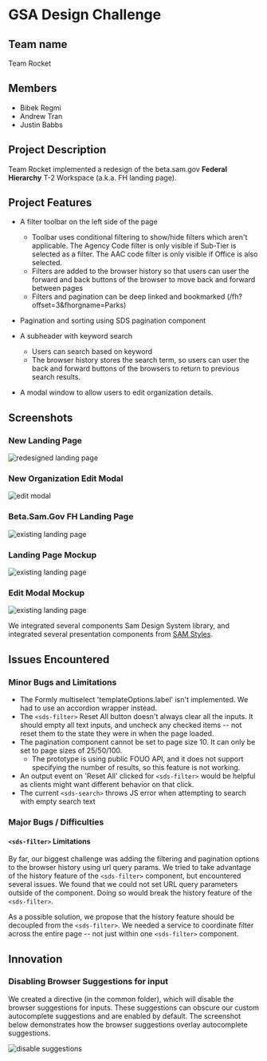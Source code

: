 # GSA Design Challenge

## Team name

Team Rocket

## Members

* Bibek Regmi
* Andrew Tran
* Justin Babbs

## Project Description

Team Rocket implemented a redesign of the beta.sam.gov **Federal Hierarchy** T-2 Workspace (a.k.a. FH landing page).

## Project Features

* A filter toolbar on the left side of the page
  * Toolbar uses conditional filtering to show/hide filters which aren't applicable. The Agency Code filter is only visible if Sub-Tier is selected as a filter. The AAC code filter is only visible if Office is also selected.
  * Filters are added to the browser history so that users can user the forward and back buttons of the browser to move back and forward between pages
  * Filters and pagination can be deep linked and bookmarked (/fh?offset=3&fhorgname=Parks)

* Pagination and sorting using SDS pagination component

* A subheader with keyword search
  * Users can search based on keyword
  * The browser history stores the search term, so users can user the back and forward buttons of the browsers to return to previous search results.

* A modal window to allow users to edit organization details.

## Screenshots

### New Landing Page

![redesigned landing page](imgs/redesigned_landing_page.png) 

### New Organization Edit Modal

![edit modal](imgs/edit_modal.png)

### Beta.Sam.Gov FH Landing Page

![existing landing page](imgs/beta_sam_fh_landing_page.png) 

### Landing Page Mockup
 
![existing landing page](imgs/landing_mockup.png)

### Edit Modal Mockup
 
![existing landing page](imgs/edit_modal_mockup.png) 
 
 We integrated several components Sam Design System library, and integrated several presentation components from [SAM Styles](https://cg-fa19003e-5296-4960-ac2e-caccfeb620ac.app.cloud.gov/site/gsa/sam-design-system/).

## Issues Encountered

### Minor Bugs and Limitations

* The Formly multiselect 'templateOptions.label' isn't implemented. We had to use an accordion wrapper instead.
* The `<sds-filter>` Reset All button doesn't always clear all the inputs. It should empty all text inputs, and uncheck any checked items -- not reset them to the state they were in when the page loaded.
* The pagination component cannot be set to page size 10. It can only be set to page sizes of 25/50/100.
  * The prototype is using public FOUO API, and it does not support specifying the number of results, so this feature is not working.
* An output event on 'Reset All' clicked for `<sds-filter>` would be helpful as clients might want different behavior on that click.
* The current `<sds-search>` throws JS error when attempting to search with empty search text

### Major Bugs / Difficulties

#### `<sds-filter>` Limitations

By far, our biggest challenge was adding the filtering and pagination options to the browser history using url query params. We tried to take advantage of the history feature of the `<sds-filter>` component, but encountered several issues. We found that we could not set URL query parameters outside of the component. Doing so would break the history feature of the `<sds-filter>`.

As a possible solution, we propose that the history feature should be decoupled from the `<sds-filter>`. We needed a service to coordinate filter across the entire page -- not just within one `<sds-filter>` component.

## Innovation

### Disabling Browser Suggestions for input

We created a directive (in the common folder), which will disable the browser suggestions for inputs. These suggestions can obscure our custom autocomplete suggestions and are enabled by default. The screenshot below demonstrates how the browser suggestions overlay autocomplete suggestions.

![disable suggestions](imgs/disable_suggestions.png)
